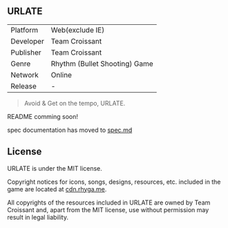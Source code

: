 ## URLATE
<table>
  <tr>
    <td>Platform</td>
    <td>Web(exclude IE)</td>
  </tr>
  <tr>
    <td>Developer</td>
    <td>Team Croissant</td>
  </tr>
  <tr>
    <td>Publisher</td>
    <td>Team Croissant</td>
  </tr>
  <tr>
    <td>Genre</td>
    <td>Rhythm (Bullet Shooting) Game</td>
  </tr>
  <tr>
    <td>Network</td>
    <td>Online</td>
  </tr>
  <tr>
    <td>Release</td>
    <td>-</td>
  </tr>
</table>

> Avoid & Get on the tempo, URLATE.

README comming soon!

spec documentation has moved to [spec.md](https://github.com/Team-Croissant/URLATE/blob/master/spec.md)

## License

URLATE is under the MIT license.

Copyright notices for icons, songs, designs, resources, etc. included in the game are located at [cdn.rhyga.me](https://cdn.rhyga.me).

All copyrights of the resources included in URLATE are owned by Team Croissant and, apart from the MIT license, use without permission may result in legal liability.
